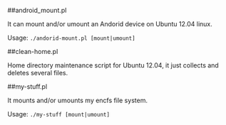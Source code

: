 ##android_mount.pl

It can mount and/or umount an Andorid device on Ubuntu 12.04 linux.

Usage: `./andorid-mount.pl [mount|umount]`

##clean-home.pl

Home directory maintenance script for Ubuntu 12.04, it just collects and deletes several files.

##my-stuff.pl

It mounts and/or umounts my encfs file system.

Usage: `./my-stuff [mount|umount]`
